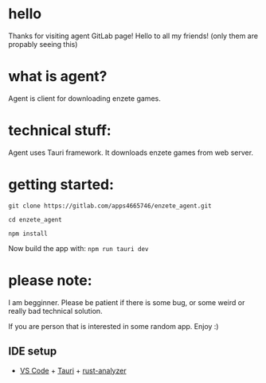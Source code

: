 # hello
Thanks for visiting agent GitLab page!
Hello to all my friends! (only them are propably seeing this)

# what is agent?
Agent is client for downloading enzete games.

# technical stuff:
Agent uses Tauri framework. It downloads enzete games from web server.

# getting started:
`git clone https://gitlab.com/apps4665746/enzete_agent.git`

`cd enzete_agent`

`npm install`

Now build the app with:
`npm run tauri dev`

# please note:
I am begginner. 
Please be patient if there is some bug, or some weird or really bad technical solution.

If you are person that is interested in some random app.
Enjoy :)

## IDE setup
- [VS Code](https://code.visualstudio.com/) + [Tauri](https://marketplace.visualstudio.com/items?itemName=tauri-apps.tauri-vscode) + [rust-analyzer](https://marketplace.visualstudio.com/items?itemName=rust-lang.rust-analyzer)
